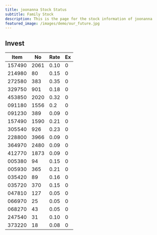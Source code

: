 ```yaml
---
title: joonanna Stock Status
subtitle: Family Stock 
description: This is the page for the stock information of joonanna
featured_image: /images/demo/our_future.jpg
---
```


## Invest

|  Item  | No | Rate | Ex   |
|--------|----|------|------|
| 157490 |2061| 0.10 |    0 | 
| 214980 | 80 | 0.15 |    0 |
| 272580 | 383| 0.35 |    0 |
| 329750 | 901| 0.18 |    0 |
| 453850 |2020| 0.32 |    0 |
| 091180 |1556| 0.2  |    0 |
| 091230 | 389| 0.09 |    0 | 
| 157490 |1590| 0.21 |    0 | 
| 305540 | 926| 0.23 |    0 | 
| 228800 |3966| 0.09 |    0 |  
| 364970 |2480| 0.09 |    0 |  
| 412770 |1873| 0.09 |    0 | 
| 005380 | 94 | 0.15 |    0 | 
| 005930 | 365| 0.21 |    0 | 
| 035420 | 89 | 0.16 |    0 | 
| 035720 | 370| 0.15 |    0 | 
| 047810 | 127| 0.05 |    0 | 
| 066970 | 25 | 0.05 |    0 | 
| 068270 | 43 | 0.05 |    0 | 
| 247540 | 31 | 0.10 |    0 | 
| 373220 | 18 | 0.08 |    0 | 

